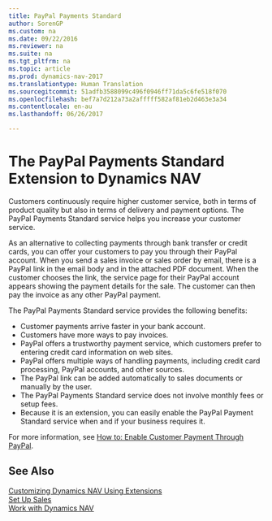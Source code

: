 ```yaml
---
title: PayPal Payments Standard
author: SorenGP
ms.custom: na
ms.date: 09/22/2016
ms.reviewer: na
ms.suite: na
ms.tgt_pltfrm: na
ms.topic: article
ms.prod: dynamics-nav-2017
ms.translationtype: Human Translation
ms.sourcegitcommit: 51adfb3588099c496f0946ff71da5c6fe518f070
ms.openlocfilehash: bef7a7d212a73a2afffff582af81eb2d463e3a34
ms.contentlocale: en-au
ms.lasthandoff: 06/26/2017

---
```


# <a name="the-paypal-payments-standard-extension-to-dynamics-nav"></a>The PayPal Payments Standard Extension to Dynamics NAV
Customers continuously require higher customer service, both in terms of product quality but also in terms of delivery and payment options. The PayPal Payments Standard service helps you increase your customer service.

As an alternative to collecting payments through bank transfer or credit cards, you can offer your customers to pay you through their PayPal account. When you send a sales invoice or sales order by email, there is a PayPal link in the email body and in the attached PDF document. When the customer chooses the link, the service page for their PayPal account appears showing the payment details for the sale. The customer can then pay the invoice as any other PayPal payment.

The PayPal Payments Standard service provides the following benefits:

- Customer payments arrive faster in your bank account.
- Customers have more ways to pay invoices.
- PayPal offers a trustworthy payment service, which customers prefer to entering credit card information on web sites.
- PayPal offers multiple ways of handling payments, including credit card processing, PayPal accounts, and other sources.
- The PayPal link can be added automatically to sales documents or manually by the user.
- The PayPal Payments Standard service does not involve monthly fees or setup fees.
- Because it is an extension, you can easily enable the PayPal Payment Standard service when and if your business requires it.  

For more information, see [How to: Enable Customer Payment Through PayPal](sales-how-enable-customer-payments-paypal.md).

## <a name="see-also"></a>See Also  
[Customizing Dynamics NAV Using Extensions](ui-extensions.md)  
[Set Up Sales](sales-setup-sales.md)  
[Work with Dynamics NAV](ui-work-product.md)

